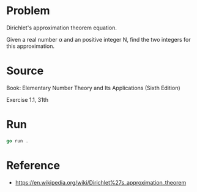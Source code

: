 # Problem

Dirichlet's approximation theorem equation.

Given a real number α and an positive integer N, find the two integers for this approximation.

# Source

Book: Elementary Number Theory and Its Applications (Sixth Edition)

Exercise 1.1, 31th

# Run

```go
go run .
```

# Reference

- https://en.wikipedia.org/wiki/Dirichlet%27s_approximation_theorem
